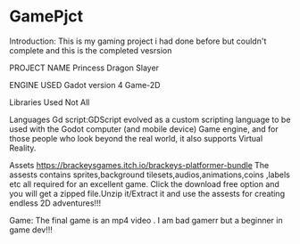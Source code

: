 # GamePjct
Introduction:
  This is my gaming project i had done before but couldn't complete and this is the completed vesrsion

PROJECT NAME
  Princess Dragon Slayer

ENGINE USED
  Gadot version 4
  Game-2D

Libraries Used
  Not All

Languages
  Gd script:GDScript evolved as a custom scripting language to be used with the Godot computer (and mobile device) Game engine, and for those people who look beyond the real world, it also supports Virtual Reality.

Assets
  https://brackeysgames.itch.io/brackeys-platformer-bundle 
   The assests contains sprites,background tilesets,audios,animations,coins ,labels etc all required for an excellent game.
   Click the download free option and you will get a zipped file.Unzip it/Extract it and use the assests for creating endless 2D adventures!!!

Game:
  The final game is an mp4 video . I am bad gamerr but a beginner in game dev!!!
